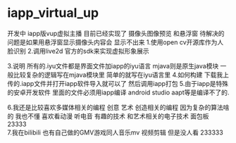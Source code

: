 # iapp_virtual_up
开发中 iapp版vup虚拟主播
目前已经实现了 摄像头图像预览 和悬浮窗 
待解决的问题是如果用悬浮窗显示摄像头内容会 显示不出来
1.使用open cv开源库作为人脸识别
2.调用live2d 官方的sdk来实现虚拟形象展示

3.说明 所有的.iyu文件都是界面文件加iapp的iyu语言 mjava则是原生java模块 
一般比较复杂的逻辑写在mjava模块里 简单的就写在iyu语言里
4.如何构建 下载我上传的.iapp文件并打开iapp软件导入就可以了 然后调用iapp打包
5.由于iapp是特殊的安卓开发软件 里面的文件必须用iapp编译 android studio aapt等是编译不了的.

6.我还是比较喜欢多媒体相关的编程 创意 艺术 创造相关的编程 
因为复杂的算法啥的 我也不懂 喜欢看动漫 听电音 有趣的技术 和艺术相关的电子技术 面包板 23333<br/>
7.我在bilibili 也有自己做的GMV游戏同人音乐mv 视频剪辑 但是没人看 233333
